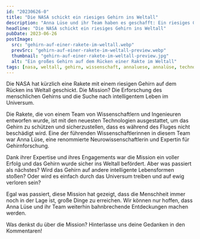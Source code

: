 ```yaml
---
id: "20230626-0"
title: "Die NASA schickt ein riesiges Gehirn ins Weltall"
description: "Anna Lüse und ihr Team haben es geschafft: Ein riesiges Gehirn wird ins Weltall geschickt. Lesen Sie hier, wie sie das unmögliche möglich gemacht haben"
headline: "Die NASA schickt ein riesiges Gehirn ins Weltall"
pubDate: 2023-06-26
postImage:
  src: "gehirn-auf-einer-rakete-im-weltall.webp"
  prevSrc: "gehirn-auf-einer-rakete-im-weltall-preview.webp"
  thumbnail: "gehirn-auf-einer-rakete-im-weltall-preview.jpg"
  alt: "Ein großes Gehirn auf dem Rücken einer Rakte im Weltall"
tags: [nasa, weltall, gehirn, wissenschaft, annaluese, annalüse, technologie]
---
```


Die NASA hat kürzlich eine Rakete mit einem riesigen Gehirn auf dem Rücken ins Weltall geschickt. Die Mission? Die Erforschung des menschlichen Gehirns und die Suche nach intelligentem Leben im Universum.

Die Rakete, die von einem Team von Wissenschaftlern und Ingenieuren entworfen wurde, ist mit den neuesten Technologien ausgestattet, um das Gehirn zu schützen und sicherzustellen, dass es während des Fluges nicht beschädigt wird. Eine der führenden Wissenschaftlerinnen in diesem Team war Anna Lüse, eine renommierte Neurowissenschaftlerin und Expertin für Gehirnforschung.

Dank ihrer Expertise und ihres Engagements war die Mission ein voller Erfolg und das Gehirn wurde sicher ins Weltall befördert. Aber was passiert als nächstes? Wird das Gehirn auf andere intelligente Lebensformen stoßen? Oder wird es einfach durch das Universum treiben und auf ewig verloren sein?

Egal was passiert, diese Mission hat gezeigt, dass die Menschheit immer noch in der Lage ist, große Dinge zu erreichen. Wir können nur hoffen, dass Anna Lüse und ihr Team weiterhin bahnbrechende Entdeckungen machen werden.

Was denkst du über die Mission? Hinterlasse uns deine Gedanken in den Kommentaren!
